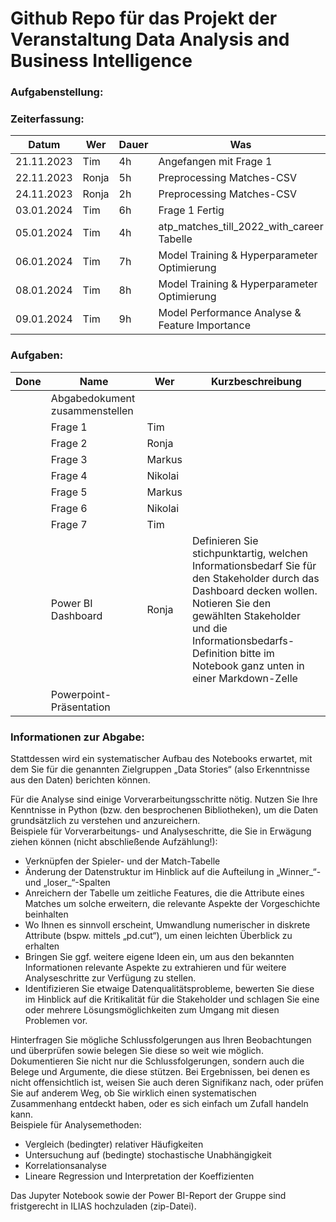 # Github Repo für das Projekt der Veranstaltung Data Analysis and Business Intelligence

### Aufgabenstellung:

### Zeiterfassung:

| Datum      | Wer   | Dauer | Was                                            |
|------------|-------|-------|------------------------------------------------|
| 21.11.2023 | Tim   | 4h    | Angefangen mit Frage 1                         |
| 22.11.2023 | Ronja | 5h    | Preprocessing Matches-CSV                      |
| 24.11.2023 | Ronja | 2h    | Preprocessing Matches-CSV                      |
| 03.01.2024 | Tim   | 6h    | Frage 1 Fertig                                 |
| 05.01.2024 | Tim   | 4h    | atp_matches_till_2022_with_career Tabelle      |
| 06.01.2024 | Tim   | 7h    | Model Training & Hyperparameter Optimierung    |
| 08.01.2024 | Tim   | 8h    | Model Training & Hyperparameter Optimierung    |
| 09.01.2024 | Tim   | 9h    | Model Performance Analyse & Feature Importance |

### Aufgaben:

| Done | Name                           | Wer     | Kurzbeschreibung                                                                                                                                                                                                                                         |
|------|--------------------------------|---------|----------------------------------------------------------------------------------------------------------------------------------------------------------------------------------------------------------------------------------------------------------|
|      | Abgabedokument zusammenstellen |         |                                                                                                                                                                                                                                                          |
|      | Frage 1                        | Tim     |                                                                                                                                                                                                                                                          |
|      | Frage 2                        | Ronja   |                                                                                                                                                                                                                                                          |
|      | Frage 3                        | Markus  |                                                                                                                                                                                                                                                          |
|      | Frage 4                        | Nikolai |                                                                                                                                                                                                                                                          |
|      | Frage 5                        | Markus  |                                                                                                                                                                                                                                                          |
|      | Frage 6                        | Nikolai |                                                                                                                                                                                                                                                          |
|      | Frage 7                        | Tim     |                                                                                                                                                                                                                                                          |
|      | Power BI Dashboard             | Ronja   | Definieren Sie stichpunktartig, welchen Informationsbedarf Sie für den Stakeholder durch das Dashboard decken wollen. Notieren Sie den gewählten Stakeholder und die Informationsbedarfs-Definition bitte im Notebook ganz unten in einer Markdown-Zelle |
|      | Powerpoint-Präsentation        |         |                                                                                                                                                                                                                                                          |

### Informationen zur Abgabe:

Stattdessen wird ein systematischer Aufbau des Notebooks erwartet, mit dem Sie für die genannten Zielgruppen „Data
Stories“ (also Erkenntnisse aus den Daten) berichten können.

Für die Analyse sind einige Vorverarbeitungsschritte nötig. Nutzen Sie Ihre Kenntnisse in Python (bzw. den besprochenen
Bibliotheken), um die Daten grundsätzlich zu verstehen und anzureichern.  
Beispiele für Vorverarbeitungs- und Analyseschritte, die Sie in Erwägung ziehen können (nicht abschließende
Aufzählung!):

- Verknüpfen der Spieler- und der Match-Tabelle
- Änderung der Datenstruktur im Hinblick auf die Aufteilung in „Winner_“- und „loser_“-Spalten
- Anreichern der Tabelle um zeitliche Features, die die Attribute eines Matches um solche erweitern, die relevante
  Aspekte der Vorgeschichte beinhalten
- Wo Ihnen es sinnvoll erscheint, Umwandlung numerischer in diskrete Attribute (bspw. mittels „pd.cut“), um einen
  leichten Überblick zu erhalten
- Bringen Sie ggf. weitere eigene Ideen ein, um aus den bekannten Informationen relevante Aspekte zu extrahieren und für
  weitere Analyseschritte zur Verfügung zu stellen.
- Identifizieren Sie etwaige Datenqualitätsprobleme, bewerten Sie diese im Hinblick auf die Kritikalität für die
  Stakeholder und schlagen Sie eine oder mehrere Lösungsmöglichkeiten zum Umgang mit diesen Problemen vor.

Hinterfragen Sie mögliche Schlussfolgerungen aus Ihren Beobachtungen und überprüfen sowie belegen Sie diese so weit wie
möglich. Dokumentieren Sie nicht nur die Schlussfolgerungen, sondern auch die Belege und Argumente, die diese stützen.
Bei Ergebnissen, bei denen es nicht offensichtlich ist, weisen Sie auch deren Signifikanz nach, oder prüfen Sie auf
anderem Weg, ob Sie wirklich einen systematischen Zusammenhang entdeckt haben, oder es sich einfach um Zufall handeln
kann.  
Beispiele für Analysemethoden:

- Vergleich (bedingter) relativer Häufigkeiten
- Untersuchung auf (bedingte) stochastische Unabhängigkeit
- Korrelationsanalyse
- Lineare Regression und Interpretation der Koeffizienten

Das Jupyter Notebook sowie der Power BI-Report der Gruppe sind fristgerecht in ILIAS hochzuladen (zip-Datei).
